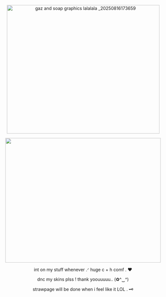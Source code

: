 <p align="center">
 <img width="491" height="413" alt="gaz and soap graphics lalalala _20250816173659" src="https://github.com/user-attachments/assets/0ecd198b-ddec-457c-a54e-f11191119a2d"



 


</p>


<p align="center">
<img width="500" height=400 src= "https://github.com/user-attachments/assets/58cb59e1-e21e-45d0-9c22-139a280b2a78"



</p>



<p align="center">
	int on my stuff whenever .ᐟ huge c + h comf . ♥

<p align= "center">
dnc my skins plss ! thank yoouuuuu.. (✿^‿^)

<p align= "center">
strawpage will be done when i feel like it LOL . 🗝
